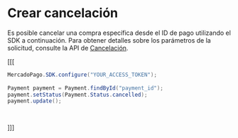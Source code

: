 # Crear cancelación

Es posible cancelar una compra específica desde el ID de pago utilizando el SDK a continuación. Para obtener detalles sobre los parámetros de la solicitud, consulte la API de [Cancelación](/developers/es/reference/chargebacks/_payments_payment_id/put).

[[[
```java
MercadoPago.SDK.configure("YOUR_ACCESS_TOKEN");
 
Payment payment = Payment.findById("payment_id");
payment.setStatus(Payment.Status.cancelled);
payment.update();

 
```
]]]